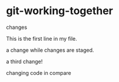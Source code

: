 # git-working-together
 changes

This is the first line in my file.

a change while changes are staged.

a third change!


changing code in compare
